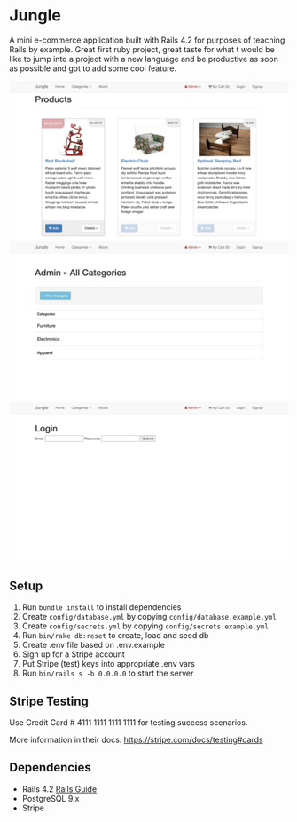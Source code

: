 # Jungle

A mini e-commerce application built with Rails 4.2 for purposes of teaching Rails by example.
Great first ruby project, great taste for what t would be like to jump into a project with a new language and be productive as soon as possible and got to add some cool feature.

!["screen shot of pruducts/home page"](https://github.com/tipantiza/jungle/blob/master/docs/product:home-page.png?raw=true)
!["screen shot of admin categories page"](https://github.com/tipantiza/jungle/blob/master/docs/admin-catergories.png?raw=true)
!["screen shot of login page"](https://github.com/tipantiza/jungle/blob/master/docs/login-page.png?raw=true)



## Setup

1. Run `bundle install` to install dependencies
2. Create `config/database.yml` by copying `config/database.example.yml`
3. Create `config/secrets.yml` by copying `config/secrets.example.yml`
4. Run `bin/rake db:reset` to create, load and seed db
5. Create .env file based on .env.example
6. Sign up for a Stripe account
7. Put Stripe (test) keys into appropriate .env vars
8. Run `bin/rails s -b 0.0.0.0` to start the server

## Stripe Testing

Use Credit Card # 4111 1111 1111 1111 for testing success scenarios.

More information in their docs: <https://stripe.com/docs/testing#cards>

## Dependencies

* Rails 4.2 [Rails Guide](http://guides.rubyonrails.org/v4.2/)
* PostgreSQL 9.x
* Stripe
